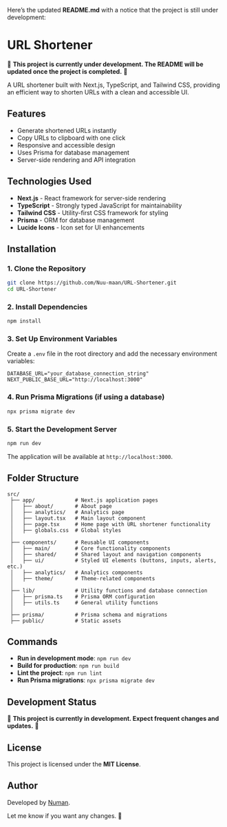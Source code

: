 Here’s the updated **README.md** with a notice that the project is still under development:  

# URL Shortener

🚧 **This project is currently under development. The README will be updated once the project is completed.** 🚧

A URL shortener built with Next.js, TypeScript, and Tailwind CSS, providing an efficient way to shorten URLs with a clean and accessible UI.

## Features

- Generate shortened URLs instantly
- Copy URLs to clipboard with one click
- Responsive and accessible design
- Uses Prisma for database management
- Server-side rendering and API integration

## Technologies Used

- **Next.js** - React framework for server-side rendering
- **TypeScript** - Strongly typed JavaScript for maintainability
- **Tailwind CSS** - Utility-first CSS framework for styling
- **Prisma** - ORM for database management
- **Lucide Icons** - Icon set for UI enhancements

## Installation

### 1. Clone the Repository

```sh
git clone https://github.com/Nuu-maan/URL-Shortener.git
cd URL-Shortener
```

### 2. Install Dependencies

```sh
npm install
```

### 3. Set Up Environment Variables

Create a `.env` file in the root directory and add the necessary environment variables:

```
DATABASE_URL="your_database_connection_string"
NEXT_PUBLIC_BASE_URL="http://localhost:3000"
```

### 4. Run Prisma Migrations (if using a database)

```sh
npx prisma migrate dev
```

### 5. Start the Development Server

```sh
npm run dev
```

The application will be available at `http://localhost:3000`.

## Folder Structure

```
src/
 ├── app/             # Next.js application pages
 │   ├── about/       # About page
 │   ├── analytics/   # Analytics page
 │   ├── layout.tsx   # Main layout component
 │   ├── page.tsx     # Home page with URL shortener functionality
 │   ├── globals.css  # Global styles
 │
 ├── components/      # Reusable UI components
 │   ├── main/        # Core functionality components
 │   ├── shared/      # Shared layout and navigation components
 │   ├── ui/          # Styled UI elements (buttons, inputs, alerts, etc.)
 │   ├── analytics/   # Analytics components
 │   ├── theme/       # Theme-related components
 │
 ├── lib/             # Utility functions and database connection
 │   ├── prisma.ts    # Prisma ORM configuration
 │   ├── utils.ts     # General utility functions
 │
 ├── prisma/          # Prisma schema and migrations
 ├── public/          # Static assets
```

## Commands

- **Run in development mode**: `npm run dev`
- **Build for production**: `npm run build`
- **Lint the project**: `npm run lint`
- **Run Prisma migrations**: `npx prisma migrate dev`

## Development Status

🚧 **This project is currently in development. Expect frequent changes and updates.** 🚧  

## License

This project is licensed under the **MIT License**.

## Author

Developed by [Numan](https://github.com/Nuu-maan).

Let me know if you want any changes. 🚀